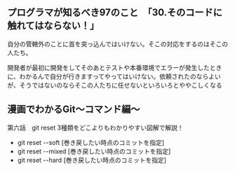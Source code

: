 ## プログラマが知るべき97のこと　「30.そのコードに触れてはならない！」
自分の管轄外のことに首を突っ込んではいけない。そこの対応をするのはそこの人たち。

開発者が最初に開発をしてそのあとテストや本番環境でエラーが発生したときに、わかるんで自分が行きますってやってはいけない。依頼されたのならよいが、そうではないのならそこの人たちに任せないといろいろとややこしくなる

## 漫画でわかるGit～コマンド編～
第六話　git reset 3種類をどこよりもわかりやすい図解で解説！

- git reset --soft [巻き戻したい時点のコミットを指定]
- git reset --mixed [巻き戻したい時点のコミットを指定]
- git reset --hard [巻き戻したい時点のコミットを指定]

